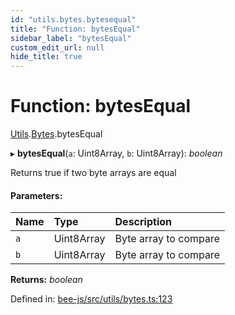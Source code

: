 ```yaml
---
id: "utils.bytes.bytesequal"
title: "Function: bytesEqual"
sidebar_label: "bytesEqual"
custom_edit_url: null
hide_title: true
---
```


# Function: bytesEqual

[Utils](../modules/utils.md).[Bytes](../modules/utils.bytes.md).bytesEqual

▸ **bytesEqual**(`a`: Uint8Array, `b`: Uint8Array): *boolean*

Returns true if two byte arrays are equal

#### Parameters:

Name | Type | Description |
:------ | :------ | :------ |
`a` | Uint8Array | Byte array to compare   |
`b` | Uint8Array | Byte array to compare    |

**Returns:** *boolean*

Defined in: [bee-js/src/utils/bytes.ts:123](https://github.com/ethersphere/bee-js/blob/8087a81/src/utils/bytes.ts#L123)
